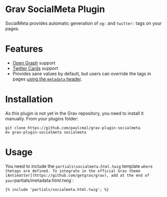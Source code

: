 # Grav SocialMeta Plugin

SocialMeta provides automatic generation of `og:` and `twitter:` tags on your pages.

# Features

* [Open Graph](http://ogp.me/) support
* [Twitter Cards](https://dev.twitter.com/cards/overview) support
* Provides sane values by default, but users can override the tags in pages [using the `metadata` header]((https://learn.getgrav.org/content/headers#meta-page-headers)).

# Installation

As this plugin is not yet in the Grav repository, you need to install it manually. From your plugins folder:
```
git clone https://github.com/paulcmal/grav-plugin-socialmeta
mv grav-plugin-socialmeta socialmeta
```

# Usage

You need to include the `partials\socialmeta.html.twig` template ` where the `<meta>` tags are defined. To integrate in the official Grav theme [Antimatter](https://github.com/getgrav/grav), add at the end of your `partials/metadata.html.twig`:
```
{% include 'partials/socialmeta.html.twig'; %}
```


